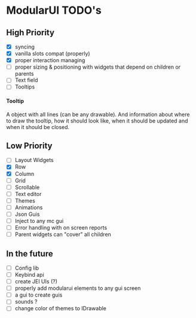 # ModularUI TODO's

## High Priority

- [X]  syncing
- [X]  vanilla slots compat (properly)
- [X]  proper interaction managing
- [ ]  proper sizing & positioning with widgets that depend on children or parents
- [ ]  Text field
- [ ]  Tooltips

#### Tooltip

A object with all lines (can be any drawable). And information about where to draw the tooltip,
how it should look like, when it should be updated and when it should be closed.

## Low Priority

- [ ]  Layout Widgets
- [X]  Row
- [X]  Column
- [ ]  Grid
- [ ]  Scrollable
- [ ]  Text editor
- [ ]  Themes
- [ ]  Animations
- [ ]  Json Guis
- [ ]  Inject to any mc gui
- [ ]  Error handling with on screen reports
- [ ]  Parent widgets can "cover" all children

## In the future

- [ ]  Config lib
- [ ]  Keybind api
- [ ]  create JEI UIs (?)
- [ ]  properly add modularui elements to any gui screen
- [ ]  a gui to create guis
- [ ]  sounds ?
- [ ]  change color of themes to IDrawable
